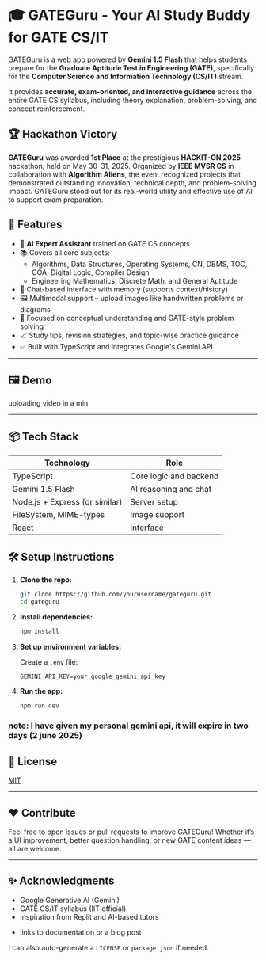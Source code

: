 
# 🎓 GATEGuru - Your AI Study Buddy for GATE CS/IT

GATEGuru is a web app powered by **Gemini 1.5 Flash** that helps students prepare for the **Graduate Aptitude Test in Engineering (GATE)**, specifically for the **Computer Science and Information Technology (CS/IT)** stream.

It provides **accurate, exam-oriented, and interactive guidance** across the entire GATE CS syllabus, including theory explanation, problem-solving, and concept reinforcement.


## 🏆 Hackathon Victory

**GATEGuru** was awarded **1st Place** at the prestigious **HACKIT-ON 2025** hackathon, held on May 30–31, 2025. Organized by **IEEE MVSR CS** in collaboration with **Algorithm Aliens**, the event recognized projects that demonstrated outstanding innovation, technical depth, and problem-solving impact. GATEGuru stood out for its real-world utility and effective use of AI to support exam preparation.


## 🚀 Features

- 🧠 **AI Expert Assistant** trained on GATE CS concepts
- 📚 Covers all core subjects:
  - Algorithms, Data Structures, Operating Systems, CN, DBMS, TOC, COA, Digital Logic, Compiler Design
  - Engineering Mathematics, Discrete Math, and General Aptitude
- 💬 Chat-based interface with memory (supports context/history)
- 🖼️ Multimodal support – upload images like handwritten problems or diagrams
- 🎯 Focused on conceptual understanding and GATE-style problem solving
- 📈 Study tips, revision strategies, and topic-wise practice guidance
- ✅ Built with TypeScript and integrates Google's Gemini API

---


## 🖼️ Demo

uploading video in a min

---

## 📦 Tech Stack

| Technology | Role |
|------------|------|
| TypeScript | Core logic and backend |
| Gemini 1.5 Flash | AI reasoning and chat |
| Node.js + Express (or similar) | Server setup |
| FileSystem, MIME-types | Image support |
| React | Interface |


## 🛠️ Setup Instructions

1. **Clone the repo:**
   ```bash
   git clone https://github.com/yourusername/gateguru.git
   cd gateguru

2. **Install dependencies:**

   ```bash
   npm install

3. **Set up environment variables:**

   Create a `.env` file:

   ```
   GEMINI_API_KEY=your_google_gemini_api_key

4. **Run the app:**

   ```bash
   npm run dev

### note: I have given my personal gemini api, it will expire in two days (2 june 2025)

## 📄 License

[MIT](LICENSE)

---

## ❤️ Contribute

Feel free to open issues or pull requests to improve GATEGuru! Whether it’s a UI improvement, better question handling, or new GATE content ideas — all are welcome.

---

## ✨ Acknowledgments

* Google Generative AI (Gemini)
* GATE CS/IT syllabus (IIT official)
* Inspiration from Replit and AI-based tutors


- links to documentation or a blog post

I can also auto-generate a `LICENSE` or `package.json` if needed.
